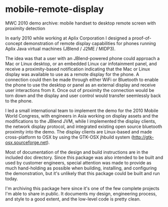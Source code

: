 # mobile-remote-display
MWC 2010 demo archive: mobile handset to desktop remote screen with proximity detection

In early 2010 while working at Aplix Corporation I designed a proof-of-concept
demonstration of remote display capabilities for phones running Aplix Java
virtual machines (JBlend / J2ME / MIDP3).

The idea was that a user with an JBlend-powered phone could approach a Mac or
Linux desktop, or an embedded Linux car infotainment panel, and receive a
proximity-based notification indicating that the Mac or Linux display was
available to use as a remote display for the phone.  A connection could then
be made through either WiFi or Bluetooth to enable the phone to use the
desktop or panel as an external display and receive user interactions from it.
Once out of proximity the connection would be torn down and the display and
user control would transfer seemlessly back to the phone.

I led a small international team to implement the demo for the 2010
Mobile World Congress, with engineers in Asia working on display assets and
the modifications to the JBlend JVM, while I implemented the display clients, 
the network display protocol, and integrated existing open source bluetooth 
proximity into the demo. The display clients are Linux-based and made cross-platform 
to OSX by using the GTK-OSX jhbuild system (http://gtk-osx.sourceforge.net).

Most of documentation of the design and build instructions are in the included
doc directory.  Since this package was also intended to be built and used by
customer engineers, special attention was made to provide as much hand-holding
as possible when building, installing, and configuring the demonstration, but
it's unlikely that this package could be built and run today.

I'm archiving this package here since it's one of the few complete projects I'm
able to share in public. It documents my design, engineering process, and style 
to a good extent, and the low-level code is pretty clean.
